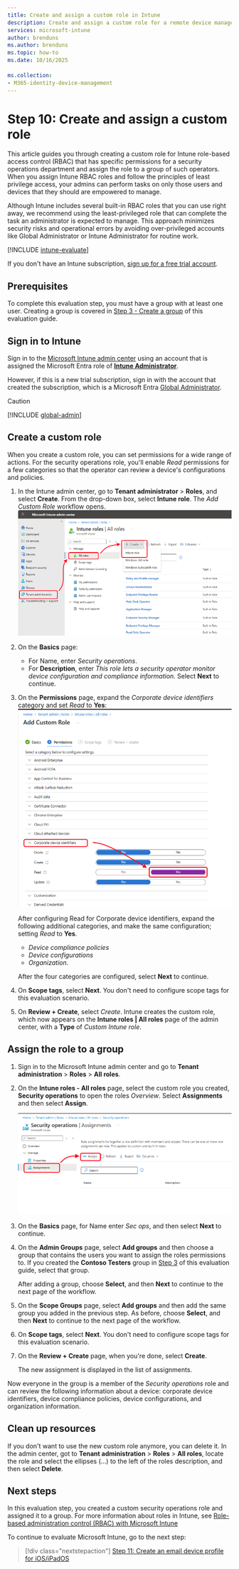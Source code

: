 ```yaml
---
title: Create and assign a custom role in Intune
description: Create and assign a custom role for a remote device manager.
services: microsoft-intune
author: brenduns
ms.author: brenduns
ms.topic: how-to
ms.date: 10/16/2025

ms.collection:
- M365-identity-device-management
---
```


# Step 10: Create and assign a custom role

This article guides you through creating a custom role for Intune role-based access control (RBAC) that has specific permissions for a security operations department and assign the role to a group of such operators. When you assign Intune RBAC roles and follow the principles of least privilege access, your admins can perform tasks on only those users and devices that they should are empowered to manage. 

Although Intune includes several built-in RBAC roles that you can use right away, we recommend using the least-privileged role that can complete the task an administrator is expected to manage. This approach minimizes security risks and operational errors by avoiding over-privileged accounts like Global Administrator or Intune Administrator for routine work.

[!INCLUDE [intune-evaluate](../includes/intune-evaluate.md)]

If you don't have an Intune subscription, [sign up for a free trial account](free-trial-sign-up.md).

## Prerequisites

To complete this evaluation step, you must have a group with at least one user. Creating a group is covered in [Step 3 - Create a group](quickstart-create-group.md) of this evaluation guide.

## Sign in to Intune

Sign in to the [Microsoft Intune admin center](https://go.microsoft.com/fwlink/?linkid=2109431) using an account that is assigned the Microsoft Entra role of **[Intune Administrator](/entra/identity/role-based-access-control/permissions-reference#intune-administrator)**.

However, if this is a new trial subscription, sign in with the account that created the subscription, which is a Microsoft Entra [Global Administrator](/entra/identity/role-based-access-control/permissions-reference#global-administrator).

> [!CAUTION]
> [!INCLUDE [global-admin](../includes/global-admin.md)]

## Create a custom role

When you create a custom role, you can set permissions for a wide range of actions. For the security operations role, you'll enable *Read* permissions for a few categories so that the operator can review a device's configurations and policies.

1. In the Intune admin center, go to **Tenant administrator** > **Roles**, and select **Create**. From the drop-down box, select **Intune role**. The *Add Custom Role* workflow opens.
   ![Adding a role in the Intune roles All roles pane.](./media/quickstart-create-custom-role/add-custom-role.png)

2. On the **Basics** page:
   - For Name, enter *Security operations*.
   - For **Description**, enter *This role lets a security operator monitor device configuration and compliance information.*
   Select **Next** to continue.

3. On the **Permissions** page, expand the *Corporate device identifiers* category and set *Read* to **Yes**:
   ![Set Read value for Corporate device identifiers.](./media/quickstart-create-custom-role/corp-device-id-read.png)

   After configuring Read for Corporate device identifiers, expand the following additional categories, and make the same configuration; setting *Read* to **Yes**.

   - *Device compliance policies*
   - *Device configurations*
   - *Organization*.

   After the four categories are configured, select **Next** to continue.

4. On **Scope tags**, select **Next**. You don't need to configure scope tags for this evaluation scenario.

5. On **Review + Create**, select *Create*. Intune creates the custom role, which now appears on the **Intune roles | All roles** page of the admin center, with a **Type** of *Custom Intune role*. 

## Assign the role to a group

1. Sign in to the Microsoft Intune admin center and go to **Tenant administration** > **Roles** > **All roles**.

2. On the **Intune roles - All roles** page, select the custom role you created, **Security operations**  to open the roles *Overview*. Select **Assignments** and then select **Assign**.

   ![Open the roles assignment workflow.](./media/quickstart-create-custom-role/assignment-workflow.png)

3. On the **Basics** page, for Name enter *Sec ops*, and then select **Next** to continue.

4. On the **Admin Groups** page, select **Add groups** and then choose a group that contains the users you want to assign the roles permissions to. If you created the **Contoso Testers** group in [Step 3](quickstart-create-group.md) of this evaluation guide, select that group.

   After adding a group, choose **Select**, and then **Next** to continue to the next page of the workflow.

5. On the **Scope Groups** page, select **Add groups** and then add the same group you added in the previous step. As before, choose **Select**, and then **Next** to continue to the next page of the workflow. 

6.  On **Scope tags**, select **Next**. You don't need to configure scope tags for this evaluation scenario.

7. On the **Review + Create** page, when you're done, select **Create**.

   The new assignment is displayed in the list of assignments.

Now everyone in the group is a member of the *Security operations* role and can review the following information about a device: corporate device identifiers, device compliance policies, device configurations, and organization information.

## Clean up resources

If you don't want to use the new custom role anymore, you can delete it. In the admin center, got to  **Tenant administration** > **Roles** > **All roles**, locate the role and select the ellipses (...) to the left of the roles description, and then select **Delete**.

## Next steps

In this evaluation step, you created a custom security operations role and assigned it to a group. For more information about roles in Intune, see [Role-based administration control (RBAC) with Microsoft Intune](role-based-access-control.md)

To continue to evaluate Microsoft Intune, go to the next step:

> [!div class="nextstepaction"]
> [Step 11: Create an email device profile for iOS/iPadOS](../configuration/quickstart-email-profile.md)

